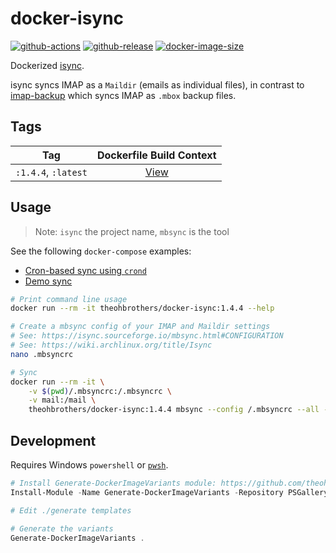 # docker-isync

[![github-actions](https://github.com/theohbrothers/docker-isync/workflows/ci-master-pr/badge.svg)](https://github.com/theohbrothers/docker-isync/actions)
[![github-release](https://img.shields.io/github/v/release/theohbrothers/docker-isync?style=flat-square)](https://github.com/theohbrothers/docker-isync/releases/)
[![docker-image-size](https://img.shields.io/docker/image-size/theohbrothers/docker-isync/latest)](https://hub.docker.com/r/theohbrothers/docker-isync)

Dockerized [isync](https://sourceforge.net/projects/isync/).

isync syncs IMAP as a `Maildir` (emails as individual files), in contrast to [imap-backup]( https://github.com/theohbrothers/docker-imap-backup) which syncs IMAP as `.mbox` backup files.

## Tags

| Tag | Dockerfile Build Context |
|:-------:|:---------:|
| `:1.4.4`, `:latest` | [View](variants/1.4.4) |

## Usage

> Note: `isync` the project name, `mbsync` is the tool

See the following `docker-compose` examples:

- [Cron-based sync using `crond`](docs/examples/cron)
- [Demo sync](docs/examples/demo)

```sh
# Print command line usage
docker run --rm -it theohbrothers/docker-isync:1.4.4 --help

# Create a mbsync config of your IMAP and Maildir settings
# See: https://isync.sourceforge.io/mbsync.html#CONFIGURATION
# See: https://wiki.archlinux.org/title/Isync
nano .mbsyncrc

# Sync
docker run --rm -it \
    -v $(pwd)/.mbsyncrc:/.mbsyncrc \
    -v mail:/mail \
    theohbrothers/docker-isync:1.4.4 mbsync --config /.mbsyncrc --all --verbose
```

## Development

Requires Windows `powershell` or [`pwsh`](https://github.com/PowerShell/PowerShell).

```powershell
# Install Generate-DockerImageVariants module: https://github.com/theohbrothers/Generate-DockerImageVariants
Install-Module -Name Generate-DockerImageVariants -Repository PSGallery -Scope CurrentUser -Force -Verbose

# Edit ./generate templates

# Generate the variants
Generate-DockerImageVariants .
```
